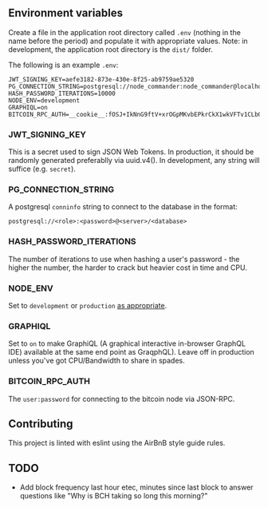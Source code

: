 
## Environment variables
Create a file in the application root directory called `.env` (nothing in the name before the period) and populate it with appropriate values.  Note: in development, the application root directory is the `dist/` folder.

The following is an example `.env`:
```
JWT_SIGNING_KEY=aefe3182-873e-430e-8f25-ab9759ae5320
PG_CONNECTION_STRING=postgresql://node_commander:node_commander@localhost/node_commander
HASH_PASSWORD_ITERATIONS=10000
NODE_ENV=development
GRAPHIQL=on
BITCOIN_RPC_AUTH=__cookie__:fOSJ+IkNnG9ftV+xrOGpMKvbEPkrCkX1wkVFTv1CLb0=
```

### JWT_SIGNING_KEY

This is a secret used to sign JSON Web Tokens.  In production, it should be randomly generated preferablly via uuid.v4().  In development, any string will suffice (e.g. `secret`).

### PG_CONNECTION_STRING

A postgresql `conninfo` string to connect to the database in the format:

`postgresql://<role>:<password>@<server>/<database>`


### HASH_PASSWORD_ITERATIONS

The number of iterations to use when hashing a user's password - the higher the number, the harder to crack but heavier cost in time and CPU.


### NODE_ENV

Set to `development` or `production` [as appropriate](http://expressjs.com/en/advanced/best-practice-performance.html#set-nodeenv-to-production).

### GRAPHIQL

Set to `on` to make GraphiQL (A graphical interactive in-browser GraphQL IDE) available at the same end point as GraqphQL).  Leave off in production unless you've got CPU/Bandwidth to share in spades.

### BITCOIN_RPC_AUTH

The `user:password` for connecting to the bitcoin node via JSON-RPC.

## Contributing

This project is linted with eslint using the AirBnB style guide rules. 

## TODO
* Add block frequency last hour etec, minutes since last block to answer questions like "Why is BCH taking so long this morning?"